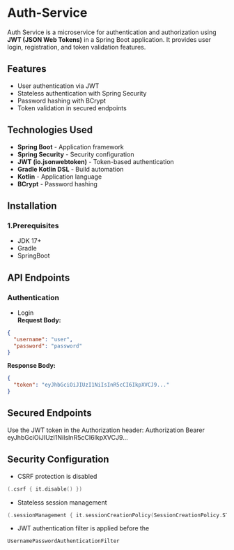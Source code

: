 # Auth-Service

Auth Service is a microservice for authentication and authorization using **JWT (JSON Web Tokens)** in a Spring Boot application. It provides user login, registration, and token validation features.

## Features

- User authentication via JWT
- Stateless authentication with Spring Security
- Password hashing with BCrypt
- Token validation in secured endpoints

## Technologies Used

- **Spring Boot** - Application framework
- **Spring Security** - Security configuration
- **JWT (io.jsonwebtoken)** - Token-based authentication
- **Gradle Kotlin DSL** - Build automation
- **Kotlin** - Application language
- **BCrypt** - Password hashing

## Installation

### 1.Prerequisites

- JDK 17+
- Gradle
- SpringBoot

## API Endpoints
### Authentication
- Login  
**Request Body:**  
```json
{
  "username": "user",
  "password": "password"
}
```
**Response Body:**
```json
{
  "token": "eyJhbGciOiJIUzI1NiIsInR5cCI6IkpXVCJ9..."
}
```

## Secured Endpoints

Use the JWT token in the Authorization header: Authorization Bearer eyJhbGciOiJIUzI1NiIsInR5cCI6IkpXVCJ9...

## Security Configuration

- CSRF protection is disabled
```kotlin
(.csrf { it.disable() })
```  
- Stateless session management
```kotlin
(.sessionManagement { it.sessionCreationPolicy(SessionCreationPolicy.STATELESS) })
```
- JWT authentication filter is applied before the 
```kotlin
UsernamePasswordAuthenticationFilter
```
